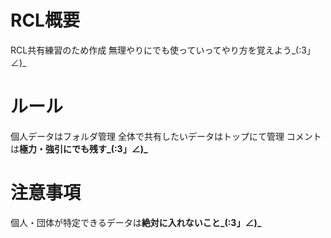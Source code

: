 # RCL概要
RCL共有練習のため作成
無理やりにでも使っていってやり方を覚えよう_(:3」∠)_

# ルール
個人データはフォルダ管理
全体で共有したいデータはトップにて管理
コメントは**極力・強引にでも残す_(:3」∠)_**

# 注意事項
個人・団体が特定できるデータは**絶対に入れないこと_(:3」∠)_**
